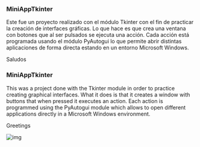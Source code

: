 ### MiniAppTkinter

Este fue un proyecto realizado con el módulo Tkinter con el fin de practicar la creación de interfaces gráficas.
Lo que hace es que crea una ventana con botones que al ser pulsados se ejecuta una acción.
Cada acción está programada usando el módulo PyAutogui lo que permite abrir distintas aplicaciones de forma directa estando en un entorno Microsoft Windows.

Saludos

### MiniAppTkinter

This was a project done with the Tkinter module in order to practice creating graphical interfaces.
What it does is that it creates a window with buttons that when pressed it executes an action.
Each action is programmed using the PyAutogui module which allows to open different applications directly in a Microsoft Windows environment.

Greetings

![img](https://i.imgur.com/ygHPcOF.png)
